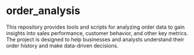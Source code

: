 # order_analysis
This repository provides tools and scripts for analyzing order data to gain insights into sales performance, customer behavior, and other key metrics. The project is designed to help businesses and analysts understand their order history and make data-driven decisions.
